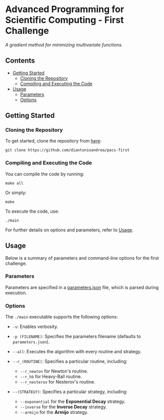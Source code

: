 # Advanced Programming for Scientific Computing - First Challenge

*A gradient method for minimizing multivariate functions.*

## Contents

- [Getting Started](#getting-started)
    - [Cloning the Repository](#cloning-the-repository)
    - [Compiling and Executing the Code](#compiling-and-executing-the-code)
- [Usage](#usage)
    - [Parameters](#parameters)
    - [Options](#options)

## Getting Started

### Cloning the Repository

To get started, clone the repository from [here](https://github.com/diantonioandrea/pacs-first):

    git clone https://github.com/diantonioandrea/pacs-first

### Compiling and Executing the Code

You can compile the code by running:

    make all

Or simply:

    make

To execute the code, use:

    ./main

For further details on options and parameters, refer to [Usage](#usage).

## Usage

Below is a summary of parameters and command-line options for the first challenge.

### Parameters

Parameters are specified in a [parameters.json](/parameters.json) file, which is parsed during execution.

### Options

The `./main` executable supports the following options:

- `-v`: Enables verbosity.

- `-p (FILENAME)`: Specifies the parameters filename (defaults to `parameters.json`).

- `--all`: Executes the algorithm with every routine and strategy.

- `--r_(ROUTINE)`: Specifies a particular routine, including:
    - `--r_newton` for Newton's routine.
    - `--r_hb` for Heavy-Ball routine.
    - `--r_nesterov` for Nesterov's routine.

- `--(STRATEGY)`: Specifies a particular strategy, including:
    - `--exponential` for the **Exponential Decay** strategy.
    - `--inverse` for the **Inverse Decay** strategy.
    - `--armijo` for the **Armijo** strategy.